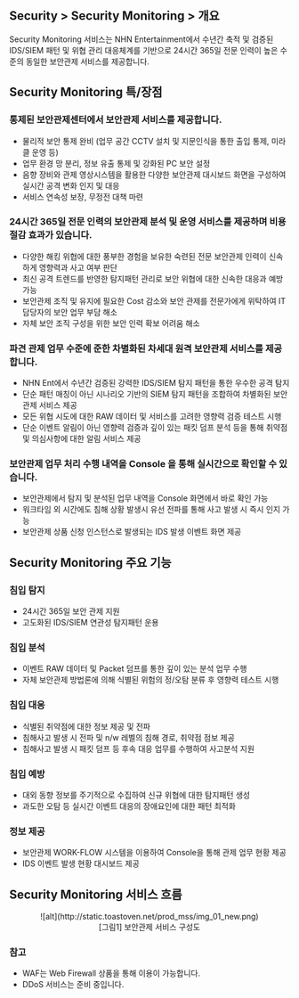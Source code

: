 ## Security > Security Monitoring > 개요

Security Monitoring 서비스는 NHN Entertainment에서 수년간 축적 및 검증된 IDS/SIEM 패턴 및 위협 관리 대응체계를 기반으로 24시간 365일 전문 인력이 높은 수준의 동일한 보안관제 서비스를 제공합니다.

## Security Monitoring 특/장점

### 통제된 보안관제센터에서 보안관제 서비스를 제공합니다.
- 물리적 보안 통제 완비 (업무 공간 CCTV 설치 및 지문인식을 통한 출입 통제, 미라클 운영 등)
- 업무 환경 망 분리, 정보 유출 통제 및 강화된 PC 보안 설정
- 음향 장비와 관제 영상시스템을 활용한 다양한 보안관제 대시보드 화면을 구성하여 실시간 공격 변화 인지 및 대응
- 서비스 연속성 보장, 무정전 대책 마련

### 24시간 365일 전문 인력의 보안관제 분석 및 운영 서비스를 제공하며 비용 절감 효과가 있습니다.
- 다양한 해킹 위협에 대한 풍부한 경험을 보유한 숙련된 전문 보안관제  인력이 신속하게 영향력과 사고 여부 판단
- 최신 공격 트렌드를 반영한 탐지패턴 관리로 보안 위협에 대한 신속한 대응과 예방 가능
- 보안관제 조직 및 유지에 필요한 Cost 감소와 보안 관제를 전문가에게 위탁하여 IT담당자의 보안 업무 부담 해소
- 자체 보안 조직 구성을 위한 보안 인력 확보 어려움 해소

### 파견 관제 업무 수준에 준한 차별화된 차세대 원격 보안관제 서비스를 제공합니다.
- NHN Ent에서 수년간 검증된 강력한 IDS/SIEM 탐지 패턴을 통한 우수한 공격 탐지
- 단순 패턴 매칭이 아닌 시나리오 기반의 SIEM 탐지 패턴을 조합하여 차별화된 보안관제 서비스 제공
- 모든 위협 시도에 대한 RAW 데이터 및 서비스를 고려한 영향력 검증 테스트 시행
- 단순 이벤트 알림이 아닌 영향력 검증과 깊이 있는 패킷 덤프 분석 등을 통해 취약점 및 의심사항에 대한 알림 서비스 제공

### 보안관제 업무 처리 수행 내역을 Console 을 통해 실시간으로 확인할 수 있습니다.
- 보안관제에서 탐지 및 분석된 업무 내역을 Console 화면에서 바로 확인 가능
- 워크타임 외 시간에도 침해 상황 발생시 유선 전파를 통해 사고 발생 시 즉시 인지 가능
- 보안관제 상품 신청 인스턴스로 발생되는 IDS 발생 이벤트 화면 제공

## Security Monitoring 주요 기능

### 침입 탐지
- 24시간 365일 보안 관제 지원</li><li>고도화된 IDS/SIEM 연관성 탐지패턴 운용
### 침입 분석
- 이벤트 RAW 데이터 및 Packet 덤프를 통한 깊이 있는 분석 업무 수행
- 자체 보안관제 방법론에 의해 식별된 위험의 정/오탐 분류 후 영향력 테스트 시행
### 침입 대응
- 식별된 취약점에 대한 정보 제공 및 전파
- 침해사고 발생 시 전파 및 n/w 레벨의 침해 경로, 취약점 점보 제공
- 침해사고 발생 시 패킷 덤프 등 후속 대응 업무를 수행하여 사고분석 지원
### 침입 예방
- 대외 동향 정보를 주기적으로 수집하여 신규 위협에 대한 탐지패턴 생성
- 과도한 오탐 등 실시간 이벤트 대응의 장애요인에 대한 패턴 최적화
### 정보 제공
- 보안관제 WORK-FLOW 시스템을 이용하여 Console을 통해 관제 업무 현황 제공
- IDS 이벤트 발생 현황 대시보드 제공

## Security Monitoring 서비스 흐름
<center>![alt](http://static.toastoven.net/prod_mss/img_01_new.png)</center>
<center>[그림1] 보안관제 서비스 구성도</center>

### 참고
* WAF는 Web Firewall 상품을 통해 이용이 가능합니다.
* DDoS 서비스는 준비 중입니다.
